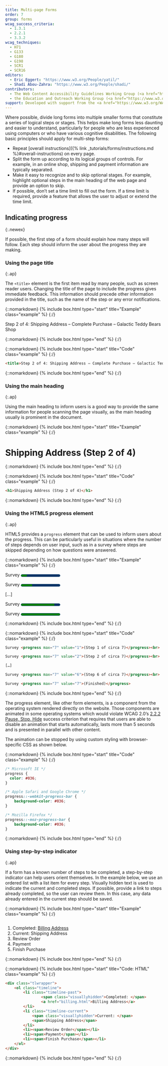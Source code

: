 ```yaml
---
title: Multi-page Forms
order: 7
group: forms
wcag_success_criteria:
  - 1.3.1
  - 2.2.1
  - 3.3.2
wcag_techniques:
  - H71
  - G133
  - G180
  - G198
  - SCR1
  - SCR16
editors:
  - Eric Eggert: "https://www.w3.org/People/yatil/"
  - Shadi Abou-Zahra: "https://www.w3.org/People/shadi/"
contributors:
  - The Web Content Accessibility Guidelines Working Group (<a href="https://www.w3.org/WAI/GL/">WCAG WG</a>)
  - the Education and Outreach Working Group (<a href="https://www.w3.org/WAI/EO/">EOWG</a>)
support: Developed with support from the <a href="https://www.w3.org/WAI/ACT/">WAI-ACT project</a>, co-funded by the <strong>European Commission <abbr title="Information Society Technologies">IST</abbr> Programme</strong>.
---
```


Where possible, divide long forms into multiple smaller forms that constitute a series of logical steps or stages. This helps make long forms less daunting and easier to understand, particularly for people who are less experienced using computers or who have various cognitive disabilities. The following basic principles should apply for multi-step forms:

- Repeat [overall instructions]({% link _tutorials/forms/instructions.md %}#overall-instructions) on every page.
- Split the form up according to its logical groups of controls. For example, in an online shop, shipping and payment information are typically separated.
- Make it easy to recognize and to skip optional stages. For example, highlight optional steps in the main heading of the web page and provide an option to skip.
- If possible, don’t set a time limit to fill out the form. If a time limit is required, provide a feature that allows the user to adjust or extend the time limit.

## Indicating progress
{:.newex}

If possible, the first step of a form should explain how many steps will follow. Each step should inform the user about the progress they are making.

### Using the page title
{:.ap}

The `<title>` element is the first item read by many people, such as screen reader users. Changing the title of the page to include the progress gives immediate feedback. This information should precede other information provided in the title, such as the name of the step or any error notifications.

{::nomarkdown}
{% include box.html type="start" title="Example" class="example" %}
{:/}

Step 2 of 4: Shipping Address – Complete Purchase – Galactic Teddy Bears Shop

{::nomarkdown}
{% include box.html type="end" %}
{:/}

{::nomarkdown}
{% include box.html type="start" title="Code" class="example" %}
{:/}

~~~ html
<title>Step 2 of 4: Shipping Address – Complete Purchase – Galactic Teddy Bears Shop</title>
~~~

{::nomarkdown}
{% include box.html type="end" %}
{:/}

### Using the main heading
{:.ap}

Using the main heading to inform users is a good way to provide the same information for people scanning the page visually, as the main heading usually is prominent in the document.

{::nomarkdown}
{% include box.html type="start" title="Example" class="example" %}
{:/}

<h1 role="presentation">Shipping Address (Step 2 of 4)</h1>

{::nomarkdown}
{% include box.html type="end" %}
{:/}

{::nomarkdown}
{% include box.html type="start" title="Code" class="example" %}
{:/}

~~~ html
<h1>Shipping Address (Step 2 of 4)</h1>
~~~

{::nomarkdown}
{% include box.html type="end" %}
{:/}

### Using the HTML5 progress element
{:.ap}

HTML5 provides a `progress` element that can be used to inform users about the progress. This can be particularly useful in situations where the number of steps depends on user input, such as in a survey where steps are skipped depending on how questions were answered.

{::nomarkdown}
{% include box.html type="start" title="Example" class="example" %}
{:/}

Survey <progress max="7" value="1">(Step 1 of circa 7)</progress><br>

Survey <progress max="7" value="2">(Step 2 of circa 7)</progress><br>

[…]

Survey <progress max="7" value="6">(Step 6 of circa 7)</progress><br>

Survey <progress max="7" value="7">(Finished)</progress>

<style>
progress {
  color: #036;
  font-size: .6em;
  line-height: 1.5em;
  text-indent: .5em;
  width: 15em;
  height: 1em;
  border: 1px solid #036;
  border-radius: 1em;
  background: #fff;
  overflow:hidden;
}

progress::-webkit-progress-bar {
	background-color:#036;
}

progress::-moz-progress-bar {
	background-color:#036;
}
</style>

{::nomarkdown}
{% include box.html type="end" %}
{:/}

{::nomarkdown}
{% include box.html type="start" title="Code" class="example" %}
{:/}

~~~ html
Survey <progress max="7" value="1">(Step 1 of circa 7)</progress><br>

Survey <progress max="7" value="2">(Step 2 of circa 7)</progress><br>

[…]

Survey <progress max="7" value="6">(Step 6 of circa 7)</progress><br>

Survey <progress max="7" value="7">(Finished)</progress>
~~~

{::nomarkdown}
{% include box.html type="end" %}
{:/}

The progress element, like other form elements, is a component from the operating system rendered directly on the website. Those components are animated in some operating systems which would violate WCAG 2.0’s [2.2.2 Pause, Stop, Hide](https://www.w3.org/TR/WCAG20/#time-limits-pause) success criterion that requires that users are able to disable an animation that starts automatically, lasts more than 5 seconds and is presented in parallel with other content.

The animation can be stopped by using custom styling with browser-specific CSS as shown below.

{::nomarkdown}
{% include box.html type="start" title="Code" class="example" %}
{:/}

~~~ css
/* Microsoft IE */
progress {
  color: #036;
}

/* Apple Safari and Google Chrome */
progress::-webkit-progress-bar {
	background-color: #036;
}

/* Mozilla Firefox */
progress::-moz-progress-bar {
	background-color: #036;
}
~~~

{::nomarkdown}
{% include box.html type="end" %}
{:/}

### Using step-by-step indicator
{:.ap}

If a form has a known number of steps to be completed, a step-by-step indicator can help users orient themselves. In the example below, we use an ordered list with a list item for every step. Visually hidden text is used to indicate the current and completed steps. If possible, provide a link to steps already completed, so the user can review them. In this case, any data already entered in the current step should be saved.

{::nomarkdown}
{% include box.html type="start" title="Example" class="example" %}
{:/}
<div class="tlwrapper">
	<ol class="timeline">
		<li class="timeline-past">
				<span class="visuallyhidden">Completed: </span>
				<a href="billing.html">Billing Address</a>
		</li>
		<li class="timeline-current">
			<span class="visuallyhidden">Current: </span>
			<span>Shipping Address</span>
		</li>
		<li><span>Review Order</span></li>
		<li><span>Payment</span></li>
		<li><span>Finish Purchase</span></li>
	</ol>
</div>
<style>
.tlwrapper {
	display:table;
	width: 100%;
}

.timeline {
	display: table-row;
	counter-reset: timeline;
}

.timeline li {
	display: table-cell;
	width: 20%;
	counter-increment: timeline;
	list-style: none;
	text-align: center;
	padding: .25em .5em;
	overflow:hidden;
	position: relative;
	background-color: #fff;
	padding-left: 25px;
	white-space: nowrap;
}

.timeline li:first-child {
	padding-left: 0;
}

.timeline li:after {
	left: 0;
	top: 50%;
	border: solid transparent;
	content: " ";
	height: 0;
	width: 0;
	position: absolute;
	pointer-events: none;
	border-color: rgba(151, 204, 237, 0);
	border-left-color: #ccc;
	border-width: 20px;
	margin-top: -20px;
}

.timeline li:first-child:after {
	display: none;
}

.timeline li a, .timeline li > span {
	z-index: 100;
	position: relative;
	display: block;
	color: #555;
}

.timeline li a:before, .timeline li > span:before {
	display: inline-block;
	color: #555;
	content: counter(timeline);
	background-color: none;
	border: 3px solid #555;
	margin-right:.25em;
	border-radius: 5px;
	padding: 0 .25em;
}

.timeline li.timeline-current > span, .timeline li.timeline-current a {
	color: #036;
	font-weight: bold;
}

.timeline li.timeline-current > span:before {
	color: #fff;
	background-color: #036;
	border-color: #036;
}

.timeline li.timeline-past {
	background-color: #ccc;
}

.timeline li.timeline-past a:before {
	color: green;
	content: "\2713";
	background-color: #fff;
	border-color: green;
}

.timeline li.timeline-past a:hover:before,
.timeline li.timeline-past a:focus:before {
	background-color: green;
	color: #fff;
}
</style>
{::nomarkdown}
{% include box.html type="end" %}
{:/}

{::nomarkdown}
{% include box.html type="start" title="Code: HTML" class="example" %}
{:/}

~~~html
<div class="tlwrapper">
	<ol class="timeline">
		<li class="timeline-past">
				<span class="visuallyhidden">Completed: </span>
				<a href="billing.html">Billing Address</a>
		</li>
		<li class="timeline-current">
			<span class="visuallyhidden">Current: </span>
			<span>Shipping Address</span>
		</li>
		<li><span>Review Order</span></li>
		<li><span>Payment</span></li>
		<li><span>Finish Purchase</span></li>
	</ol>
</div>
~~~

{::nomarkdown}
{% include box.html type="end" %}
{:/}
